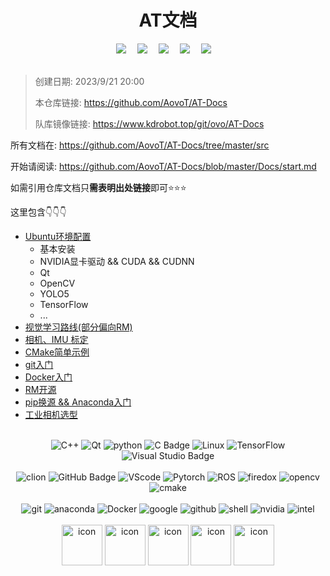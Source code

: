 <h1 align="center">AT文档</h1>

<div align="center">
    <a href="#"><img src="https://img.shields.io/badge/Hebust-河科大-blue" /></a>&emsp;
    <a href="#"><img src="https://img.shields.io/badge/vision-视觉-c32136" /></a>&emsp;
    <a href="#"><img src="https://img.shields.io/badge/robotmaster-机甲大师-8c36db" /></a>&emsp;
    <a href="#"><img src="https://img.shields.io/badge/Artificial_Intelligence-人工智能-07c160" /></a>&emsp;
    <a href="#"><img src="https://img.shields.io/badge/Programmer-程序员-ff69b4" /></a>&emsp;
</div>
<div>&nbsp;</div>

> 创建日期: 2023/9/21 20:00
> 
> 本仓库链接: https://github.com/AovoT/AT-Docs
>
> 队库镜像链接: https://www.kdrobot.top/git/ovo/AT-Docs

所有文档在: https://github.com/AovoT/AT-Docs/tree/master/src

开始请阅读: https://github.com/AovoT/AT-Docs/blob/master/Docs/start.md

如需引用仓库文档只**需表明出处链接**即可:star::star::star:

这里包含:point_down::point_down::point_down:
- [Ubuntu环境配置](https://github.com/AovoT/AT-Docs/blob/master/src/enviroment_configure/Ubuntu.md)
  - 基本安装
  - NVIDIA显卡驱动 && CUDA && CUDNN
  - Qt
  - OpenCV
  - YOLO5
  - TensorFlow
  - ...
- [视觉学习路线(部分偏向RM)](https://github.com/AovoT/AT-Docs/blob/masclass="image-container"ter/src/share/RM/AlgorithmGroup/Learn.md)
- [相机、IMU 标定](https://github.com/AovoT/AT-Docs/tree/master/src/calibrate)
- [CMake简单示例](https://github.com/AovoT/AT-Docs/blob/master/src/GNU-Compiler/CMake.md)
- [git入门](https://github.com/AovoT/AT-Docs/blob/master/src/git)
- [Docker入门](https://github.com/AovoT/AT-Docs/blob/master/src/Docker/%E4%BB%A5%E4%BD%BF%E7%94%A8%E4%B8%BA%E5%AF%BC%E5%90%91%E7%9A%84Docker%2BROS%E5%85%A5%E9%97%A8%E6%95%99%E7%A8%8B.md)
- [RM开源](https://github.com/AovoT/AT-Docs/blob/master/src/share/RM/AlgorithmGroup/OpenSources.md)
- [pip换源 && Anaconda入门](https://github.com/AovoT/AT-Docs/tree/master/src/language/python)
- [工业相机选型](https://github.com/AovoT/AT-Docs/blob/master/src/hardware/camera/%E7%9B%B8%E6%9C%BA%E9%80%89%E5%9E%8B.md)
<div>&nbsp;</div>
<div align="center">
<div >
<img src="https://img.shields.io/badge/-C%2B%2B-blue?style=flat&amp;logo=C%2B%2B&amp;logoColor=fff" alt="C++">
<img src="https://img.shields.io/badge/-Qt-blue?style=flat&amp;logo=Qt&amp;logoColor=fff&amp;color=green" alt="Qt">
<img src="https://img.shields.io/badge/-python-blue?style=flat&amp;logo=python&amp;logoColor=fff&amp;color=yellow" alt="python">
<img src="https://img.shields.io/badge/C-A8B9CC?logo=c&amp;logoColor=fff&amp;style=flat" alt="C Badge">
<img src="https://img.shields.io/badge/Linux-FCC624?logo=linux&amp;logoColor=000&amp;style=flat" alt="Linux">
<img src="https://img.shields.io/badge/TensorFlow-blue?style=flat&amp;logo=TensorFlow&amp;logoColor=fff&amp;color=orange" alt="TensorFlow">
<img src="https://img.shields.io/badge/Visual%20Studio-5C2D91?logo=visualstudio&amp;logoColor=fff&amp;style=flat" alt="Visual Studio Badge">
</div>
</div>
<div>&nbsp;</div>
<div align="center">
<div >
<img src="https://img.shields.io/badge/-clion-blue?style=flat&amp;logo=clion&amp;logoColor=fff&amp;color=green" alt="clion">
<img src="https://img.shields.io/badge/GitHub-181717?logo=github&amp;logoColor=fff&amp;style=flat" alt="GitHub Badge">
<img src="https://img.shields.io/badge/-VScode-blue?style=flat&amp;logo=Visual%20Studio%20Code&amp;logoColor=fff&amp;color=blue" alt="VScode">
<img src="https://img.shields.io/badge/Pytorch-blue?style=flat&amp;logo=pytorch&amp;logoColor=fff&amp;color=orange" alt="Pytorch">
<img src="https://img.shields.io/badge/ROS-blue?style=flat&amp;logo=ROS&amp;logoColor=fff&amp;color=black" alt="ROS">
<img src="https://img.shields.io/badge/firefox-blue?style=flat&amp;logo=firefox&amp;logoColor=fff&amp;color=orange" alt="firedox">
<img src="https://img.shields.io/badge/opencv-blue?style=flat&amp;logo=opencv&amp;logoColor=fff&amp;color=red" alt="opencv">
<img src="https://img.shields.io/badge/Cmake-blue?style=flat&amp;logo=cmake&amp;logoColor=fff&amp;color=green" alt="cmake">
</div>
</div>
<div>&nbsp;</div>
<div align="center">
<div >
<img src="https://img.shields.io/badge/git-blue?style=flat&amp;logo=git&amp;logoColor=fff&amp;color=orange" alt="git">
<img src="https://img.shields.io/badge/anaconda-blue?style=flat&amp;logo=anaconda&amp;logoColor=fff&amp;color=anaconda" alt="anaconda">
<img src="https://img.shields.io/badge/docker-blue?style=flat&amp;logo=docker&amp;logoColor=fff&amp;color=blue" alt="Docker">
<img src="https://img.shields.io/badge/google-blue?style=flat&amp;logo=google&amp;logoColor=fff&amp;color=blue" alt="google">
<img src="https://img.shields.io/badge/google-blue?style=flat&amp;logo=github&amp;logoColor=fff&amp;color=black" alt="github">
<img src="https://img.shields.io/badge/shell-blue?style=flat&amp;logo=shell&amp;logoColor=fff&amp;color=black" alt="shell">
<img src="https://img.shields.io/badge/NVIDIA-blue?style=flat&amp;logo=NVIDIA&amp;logoColor=fff&amp;color=green" alt="nvidia">
<img src="https://img.shields.io/badge/intel-blue?style=flat&amp;logo=intel&amp;logoColor=fff&amp;color=blue" alt="intel">
</div>
</div>
<div>&nbsp;</div>
<div align="center">
<div >
<img src="https://techstack-generator.vercel.app/docker-icon.svg" alt="icon" width="65" style="width: 65px; height: 65px; margin-right: 0px; margin-bottom: 50px;" />
<img src="https://techstack-generator.vercel.app/github-icon.svg" alt="icon" width="65" style="width: 65px; height: 65px; margin-right: 0px; margin-bottom: 50px;" />
<img src="https://techstack-generator.vercel.app/python-icon.svg" alt="icon" width="65" style="width: 65px; height: 65px; margin-right: 0px; margin-bottom: 50px;" />
<img src="https://techstack-generator.vercel.app/cpp-icon.svg" alt="icon" width="65" style="width: 65px; height: 65px; margin-right: 0px; margin-bottom: 50px;" />
<img src="https://techstack-generator.vercel.app/django-icon.svg" alt="icon" width="65" style="width: 65px; height: 65px; margin-right: 0px; margin-bottom: 0px;" />
</div>
</div>
